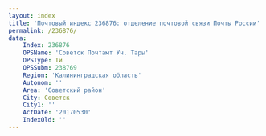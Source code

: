 ```yaml
---
layout: index
title: 'Почтовый индекс 236876: отделение почтовой связи Почты России'
permalink: /236876/
data:
    Index: 236876
    OPSName: 'Советск Почтамт Уч. Тары'
    OPSType: Ти
    OPSSubm: 238769
    Region: 'Калининградская область'
    Autonom: ''
    Area: 'Советский район'
    City: Советск
    City1: ''
    ActDate: '20170530'
    IndexOld: ''
---
```

